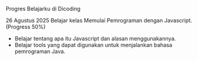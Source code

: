 Progres Belajarku di Dicoding

26 Agustus 2025
Belajar kelas Memulai Pemrograman dengan Javascript. (Progress 50%)
* Belajar tentang apa itu Javascript dan alasan menggunakannya.
* Belajar tools yang dapat digunakan untuk menjalankan bahasa pemrograman Java.
